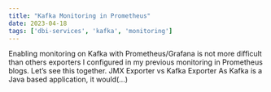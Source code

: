 ```yaml
---
title: "Kafka Monitoring in Prometheus"
date: 2023-04-18
tags: ['dbi-services', 'kafka', 'monitoring']
---
```

Enabling monitoring on Kafka with Prometheus/Grafana is not more difficult than others exporters I configured in my previous monitoring in Prometheus blogs. Let’s see this together. JMX Exporter vs Kafka Exporter As Kafka is a Java based application, it would(…)